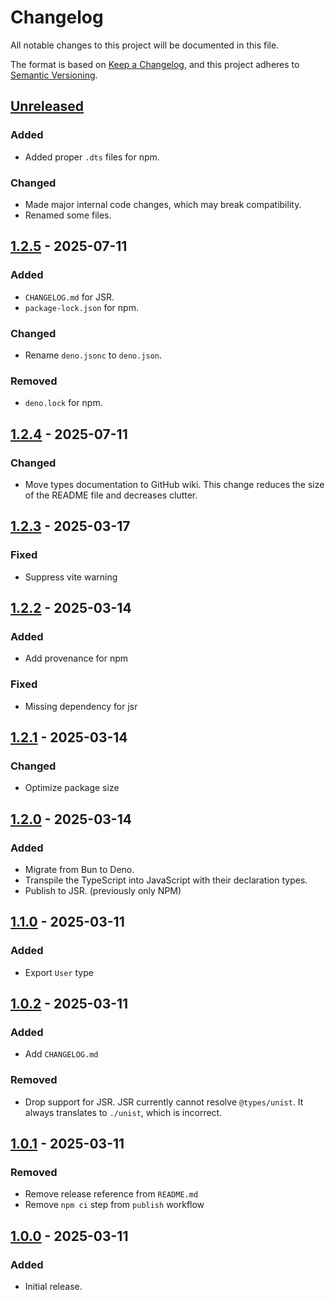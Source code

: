 # Changelog

All notable changes to this project will be documented in this file.

The format is based on [Keep a Changelog](https://keepachangelog.com/en/1.1.0/),
and this project adheres to
[Semantic Versioning](https://semver.org/spec/v2.0.0.html).

## [Unreleased]

### Added

- Added proper `.dts` files for npm.

### Changed

- Made major internal code changes, which may break compatibility.
- Renamed some files.

## [1.2.5] - 2025-07-11

### Added

- `CHANGELOG.md` for JSR.
- `package-lock.json` for npm.

### Changed

- Rename `deno.jsonc` to `deno.json`.

### Removed

- `deno.lock` for npm.

## [1.2.4] - 2025-07-11

### Changed

- Move types documentation to GitHub wiki. This change reduces the size of the
  README file and decreases clutter.

## [1.2.3] - 2025-03-17

### Fixed

- Suppress vite warning

## [1.2.2] - 2025-03-14

### Added

- Add provenance for npm

### Fixed

- Missing dependency for jsr

## [1.2.1] - 2025-03-14

### Changed

- Optimize package size

## [1.2.0] - 2025-03-14

### Added

- Migrate from Bun to Deno.
- Transpile the TypeScript into JavaScript with their declaration types.
- Publish to JSR. (previously only NPM)

## [1.1.0] - 2025-03-11

### Added

- Export `User` type

## [1.0.2] - 2025-03-11

### Added

- Add `CHANGELOG.md`

### Removed

- Drop support for JSR. JSR currently cannot resolve `@types/unist`. It always
  translates to `./unist`, which is incorrect.

## [1.0.1] - 2025-03-11

### Removed

- Remove release reference from `README.md`
- Remove `npm ci` step from `publish` workflow

## [1.0.0] - 2025-03-11

### Added

- Initial release.

[unreleased]: https://github.com/quadratz/tgast/compare/v1.2.4...HEAD
[1.2.5]: https://github.com/quadratz/tgast/compare/v1.2.4...v1.2.5
[1.2.4]: https://github.com/quadratz/tgast/compare/v1.2.3...v1.2.4
[1.2.3]: https://github.com/quadratz/tgast/compare/v1.2.2...v1.2.3
[1.2.2]: https://github.com/quadratz/tgast/compare/v1.2.1...v1.2.2
[1.2.1]: https://github.com/quadratz/tgast/compare/v1.2.0...v1.2.1
[1.2.0]: https://github.com/quadratz/tgast/compare/v1.1.0...v1.2.0
[1.1.0]: https://github.com/quadratz/tgast/compare/v1.0.2...v1.1.0
[1.0.2]: https://github.com/quadratz/tgast/compare/v1.0.1...v1.0.2
[1.0.1]: https://github.com/quadratz/tgast/compare/v1.0.0...v1.0.1
[1.0.0]: https://github.com/quadratz/tgast/releases/tag/v1.0.0
